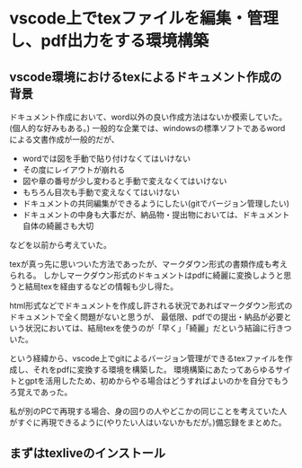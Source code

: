 # vscode上でtexファイルを編集・管理し、pdf出力をする環境構築

## vscode環境におけるtexによるドキュメント作成の背景

ドキュメント作成において、word以外の良い作成方法はないか模索していた。
(個人的な好みもある。)
一般的な企業では、windowsの標準ソフトであるwordによる文書作成が一般的だが、
- wordでは図を手動で貼り付けなくてはいけない
- その度にレイアウトが崩れる
- 図や章の番号が少し変わると手動で変えなくてはいけない
- もちろん目次も手動で変えなくてはいけない
- ドキュメントの共同編集ができるようにしたい(gitでバージョン管理したい)
- ドキュメントの中身も大事だが、納品物・提出物においては、ドキュメント自体の綺麗さも大切

などを以前から考えていた。

texが真っ先に思いついた方法であったが、マークダウン形式の書類作成も考えられる。
しかしマークダウン形式のドキュメントはpdfに綺麗に変換しようと思うと結局texを経由するなどの情報も少し得た。

html形式などでドキュメントを作成し許される状況であればマークダウン形式のドキュメントで全く問題がないと思うが、
最低限、pdfでの提出・納品が必要という状況においては、結局texを使うのが「早く」「綺麗」だという結論に行きついた。

という経緯から、vscode上でgitによるバージョン管理ができるtexファイルを作成し、それをpdfに変換する環境を構築した。
環境構築にあたってあらゆるサイトとgptを活用したため、初めからやる場合はどうすればよいのかを自分でもうろ覚えであった。

私が別のPCで再現する場合、身の回りの人やどこかの同じことを考えていた人がすぐに再現できるように(やりたい人はいないかもだが。)備忘録をまとめた。

## まずはtexliveのインストール
